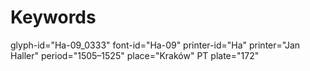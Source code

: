 # Keywords
glyph-id="Ha-09_0333"
font-id="Ha-09"
printer-id="Ha"
printer="Jan Haller"
period="1505–1525"
place="Kraków"
PT plate="172"

